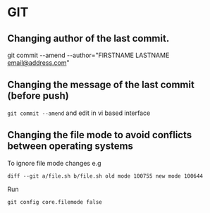 # GIT

## Changing author of the last commit.

git commit --amend --author="FIRSTNAME LASTNAME <email@address.com>"

## Changing the message of the last commit (before push)

`git commit --amend` and edit in vi based interface
 
## Changing the file mode to avoid conflicts between operating systems

To ignore file mode changes e.g

`diff --git a/file.sh b/file.sh
old mode 100755
new mode 100644`

Run 

`git config core.filemode false`